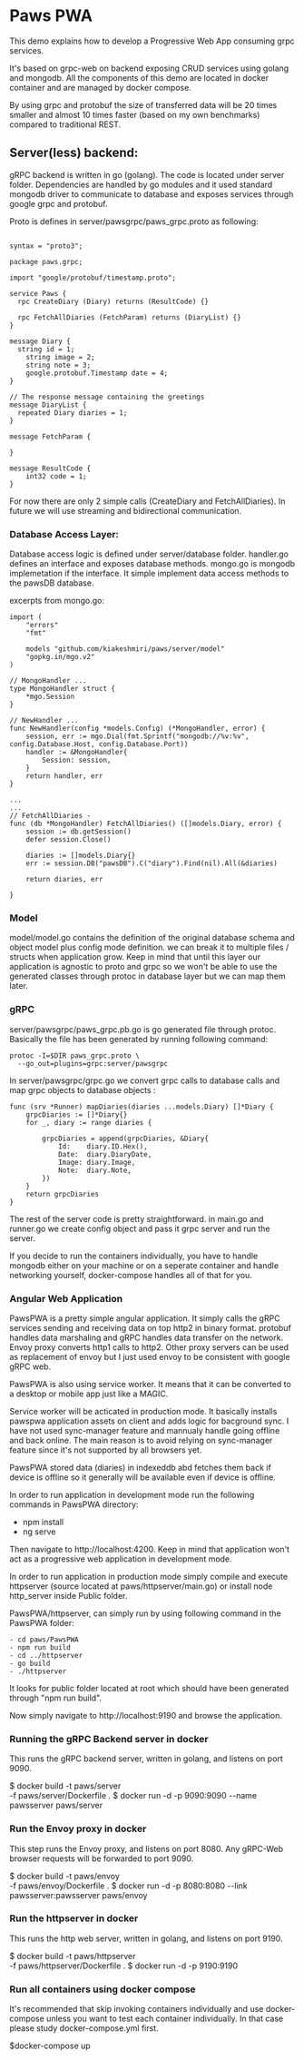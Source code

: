 # Paws PWA

This demo explains how to develop a Progressive Web App consuming grpc services.

It's based on grpc-web on backend exposing CRUD services using golang and mongodb. All the components of this demo are located in docker container and are managed by docker compose.

By using grpc and protobuf the size of transferred data will be 20 times smaller and almost 10 times faster (based on my own benchmarks) compared to traditional REST.

## Server(less) backend:

gRPC backend is written in go (golang). The code is located under server folder. Dependencies are handled by go modules and it used standard mongodb driver to communicate to database and exposes services through google grpc and protobuf.

Proto is defines in server/pawsgrpc/paws_grpc.proto as following:


```

syntax = "proto3";

package paws.grpc;

import "google/protobuf/timestamp.proto";

service Paws {
  rpc CreateDiary (Diary) returns (ResultCode) {}

  rpc FetchAllDiaries (FetchParam) returns (DiaryList) {}
}

message Diary {
  string id = 1;
	string image = 2;
	string note = 3;
	google.protobuf.Timestamp date = 4;
}

// The response message containing the greetings
message DiaryList {
  repeated Diary diaries = 1;
}

message FetchParam {

}

message ResultCode {
    int32 code = 1;
}

```

For now there are only 2 simple calls (CreateDiary and FetchAllDiaries). In future we will use streaming and bidirectional communication.

### Database Access Layer:

Database access logic is defined under server/database folder. handler.go defines an interface and exposes database methods. mongo.go is mongodb implemetation if the interface. It simple implement data access methods to the pawsDB database.

excerpts from mongo.go:

```
import (
	"errors"
	"fmt"

	models "github.com/kiakeshmiri/paws/server/model"
	"gopkg.in/mgo.v2"
)

// MongoHandler ...
type MongoHandler struct {
	*mgo.Session
}

// NewHandler ...
func NewHandler(config *models.Config) (*MongoHandler, error) {
	session, err := mgo.Dial(fmt.Sprintf("mongodb://%v:%v", config.Database.Host, config.Database.Port))
	handler := &MongoHandler{
		Session: session,
	}
	return handler, err
}

...
...
// FetchAllDiaries -
func (db *MongoHandler) FetchAllDiaries() ([]models.Diary, error) {
	session := db.getSession()
	defer session.Close()

	diaries := []models.Diary{}
	err := session.DB("pawsDB").C("diary").Find(nil).All(&diaries)

	return diaries, err

}
```
### Model

model/model.go contains the definition of the original database schema and object model plus config mode definition. we can break it to multiple files / structs when application grow. Keep in mind that until this layer our application is agnostic to proto and grpc so we won't be able to use the generated classes through protoc in database layer but we can map them later.

### gRPC

server/pawsgrpc/paws_grpc.pb.go is go generated file through protoc. Basically the file has been generated by running following command:

```
protoc -I=$DIR paws_grpc.proto \
  --go_out=plugins=grpc:server/pawsgrpc
```

In server/pawsgrpc/grpc.go we convert grpc calls to database calls and map grpc objects to database objects :

```
func (srv *Runner) mapDiaries(diaries ...models.Diary) []*Diary {
	grpcDiaries := []*Diary{}
	for _, diary := range diaries {

		grpcDiaries = append(grpcDiaries, &Diary{
			Id:    diary.ID.Hex(),
			Date:  diary.DiaryDate,
			Image: diary.Image,
			Note:  diary.Note,
		})
	}
	return grpcDiaries
}
```
 
The rest of the server code is pretty straightforward. in main.go and runner.go we create config object and pass it grpc server and run the server.

If you decide to run the containers individually, you have to handle mongodb either on your machine or on a seperate container and handle networking yourself, docker-compose handles all of that for you.

### Angular Web Application
PawsPWA is a pretty simple angular application. It simply calls the gRPC services sending and receiving data on top http2 in binary format. protobuf handles data marshaling and gRPC handles data transfer on the network. Envoy proxy converts http1 calls to http2. Other proxy servers can be used as replacement of envoy but I just used envoy to be consistent with google gRPC web.

PawsPWA is also using service worker. It means that it can be converted to a desktop or mobile app just like a MAGIC.

Service worker will be acticated in production mode. It basically installs pawspwa application assets on client and adds logic for bacground sync. I have not used sync-manager feature and mannualy handle going offline and back online. The main reason is to avoid relying on sync-manager feature since it's not supported by all browsers yet.

PawsPWA stored data (diaries) in indexeddb abd fetches them back if device is offline so it generally will be available even if device is offline.

In order to run application in development mode run the following commands in PawsPWA directory:

- npm install
- ng serve

Then navigate to http://localhost:4200. Keep in mind that application won't act as a progressive web application in development mode.

In order to run application in production mode simply compile and execute httpserver (source located at paws/httpserver/main.go) or install node http_server inside Public folder.  

PawsPWA/httpserver, can simply run by using following command in the PawsPWA folder:

```
- cd paws/PawsPWA
- npm run build
- cd ../httpserver
- go build
- ./httpserver
```
It looks for public folder located at root which should have been generated through "npm run build".

Now simply navigate to http://localhost:9190 and browse the application.

### Running the gRPC Backend server in docker
This runs the gRPC backend server, written in golang, and listens on port 9090.

$ docker build -t paws/server \
  -f paws/server/Dockerfile .
$ docker run -d -p 9090:9090 --name pawsserver paws/server

### Run the Envoy proxy in docker
This step runs the Envoy proxy, and listens on port 8080. Any gRPC-Web browser requests will be forwarded to port 9090.

$ docker build -t paws/envoy \
  -f paws/envoy/Dockerfile .
$ docker run -d -p 8080:8080 --link pawsserver:pawsserver paws/envoy

### Run the httpserver in docker
This runs the http web server, written in golang, and listens on port 9190.

$ docker build -t paws/httpserver \
  -f paws/httpserver/Dockerfile .
$ docker run -d -p 9190:9190

### Run all containers using docker compose
It's recommended that skip invoking containers individually and use docker-compose unless you want to test each container individually. In that case please study docker-compose.yml first.

$docker-compose up

